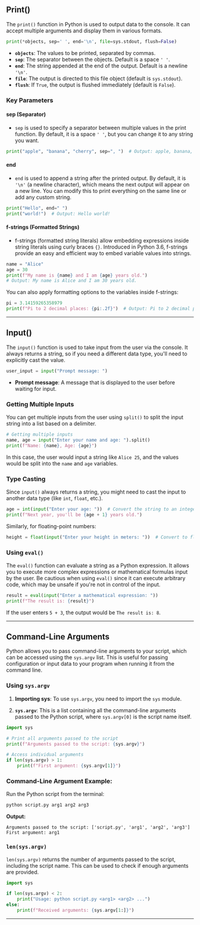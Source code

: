 

## **Print()**

The `print()` function in Python is used to output data to the console. It can accept multiple arguments and display them in various formats. 

```python
print(*objects, sep=' ', end='\n', file=sys.stdout, flush=False)
```

- **`objects`**: The values to be printed, separated by commas.
- **`sep`**: The separator between the objects. Default is a space `' '`.
- **`end`**: The string appended at the end of the output. Default is a newline `'\n'`.
- **`file`**: The output is directed to this file object (default is `sys.stdout`).
- **`flush`**: If `True`, the output is flushed immediately (default is `False`).

### **Key Parameters**

#### **sep (Separator)**

- `sep` is used to specify a separator between multiple values in the print function. By default, it is a space `' '`, but you can change it to any string you want.
  
```python
print("apple", "banana", "cherry", sep=", ")  # Output: apple, banana, cherry
```

#### **end**

- `end` is used to append a string after the printed output. By default, it is `'\n'` (a newline character), which means the next output will appear on a new line. You can modify this to print everything on the same line or add any custom string.

```python
print("Hello", end=" ")
print("world!")  # Output: Hello world!
```

#### **f-strings (Formatted Strings)**

- f-strings (formatted string literals) allow embedding expressions inside string literals using curly braces `{}`. Introduced in Python 3.6, f-strings provide an easy and efficient way to embed variable values into strings.

```python
name = "Alice"
age = 30
print(f"My name is {name} and I am {age} years old.")
# Output: My name is Alice and I am 30 years old.
```

You can also apply formatting options to the variables inside f-strings:

```python
pi = 3.14159265358979
print(f"Pi to 2 decimal places: {pi:.2f}")  # Output: Pi to 2 decimal places: 3.14
```

---

## **Input()**

The `input()` function is used to take input from the user via the console. It always returns a string, so if you need a different data type, you'll need to explicitly cast the value.

```python
user_input = input("Prompt message: ")
```

- **Prompt message**: A message that is displayed to the user before waiting for input.

### **Getting Multiple Inputs**

You can get multiple inputs from the user using `split()` to split the input string into a list based on a delimiter.

```python
# Getting multiple inputs
name, age = input("Enter your name and age: ").split()
print(f"Name: {name}, Age: {age}")
```

In this case, the user would input a string like `Alice 25`, and the values would be split into the `name` and `age` variables.

### **Type Casting**

Since `input()` always returns a string, you might need to cast the input to another data type (like `int`, `float`, etc.).

```python
age = int(input("Enter your age: "))  # Convert the string to an integer
print(f"Next year, you'll be {age + 1} years old.")
```

Similarly, for floating-point numbers:

```python
height = float(input("Enter your height in meters: "))  # Convert to float
```

### **Using `eval()`**

The `eval()` function can evaluate a string as a Python expression. It allows you to execute more complex expressions or mathematical formulas input by the user. Be cautious when using `eval()` since it can execute arbitrary code, which may be unsafe if you're not in control of the input.

```python
result = eval(input("Enter a mathematical expression: "))
print(f"The result is: {result}")
```

If the user enters `5 + 3`, the output would be `The result is: 8`.

---

## **Command-Line Arguments**

Python allows you to pass command-line arguments to your script, which can be accessed using the `sys.argv` list. This is useful for passing configuration or input data to your program when running it from the command line.

### **Using `sys.argv`**

1. **Importing sys**: To use `sys.argv`, you need to import the `sys` module.

2. **`sys.argv`**: This is a list containing all the command-line arguments passed to the Python script, where `sys.argv[0]` is the script name itself.

```python
import sys

# Print all arguments passed to the script
print(f"Arguments passed to the script: {sys.argv}")

# Access individual arguments
if len(sys.argv) > 1:
    print(f"First argument: {sys.argv[1]}")
```

### **Command-Line Argument Example:**

Run the Python script from the terminal:

```bash
python script.py arg1 arg2 arg3
```

**Output:**
```
Arguments passed to the script: ['script.py', 'arg1', 'arg2', 'arg3']
First argument: arg1
```

### **`len(sys.argv)`**

`len(sys.argv)` returns the number of arguments passed to the script, including the script name. This can be used to check if enough arguments are provided.

```python
import sys

if len(sys.argv) < 2:
    print("Usage: python script.py <arg1> <arg2> ...")
else:
    print(f"Received arguments: {sys.argv[1:]}")
```

---

